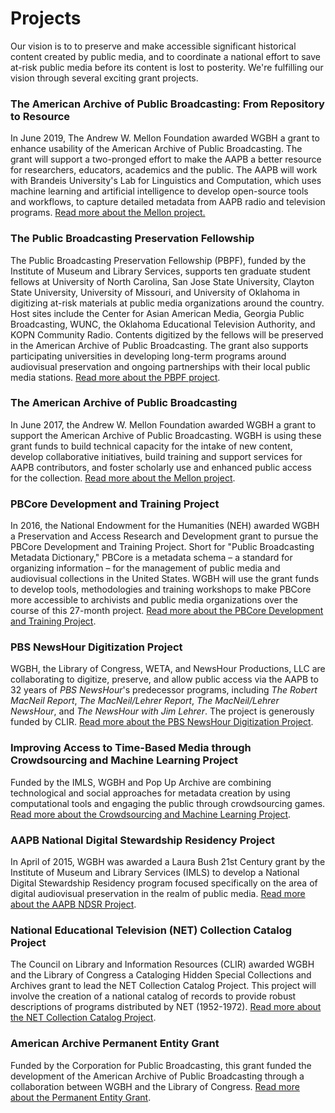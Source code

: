 # Projects

Our vision is to to preserve and make accessible significant historical content created by public media,
and to coordinate a national effort to save at-risk public media before its content is lost to posterity. We're fulfilling our vision through several exciting grant projects. 

### The American Archive of Public Broadcasting: From Repository to Resource

In June 2019, The Andrew W. Mellon Foundation awarded WGBH a grant to enhance usability of the American Archive of Public Broadcasting. The grant will support a two-pronged effort to make the AAPB a better resource for researchers, educators, academics and the public. The AAPB will work with Brandeis University's Lab for Linguistics and Computation, which uses machine learning and artificial intelligence to develop open-source tools and workflows, to capture detailed metadata from AAPB radio and television programs. [Read more about the Mellon project.](/about-the-american-archive/projects/mellon2)

### The Public Broadcasting Preservation Fellowship

The Public Broadcasting Preservation Fellowship (PBPF), funded by the Institute of Museum and Library Services, supports ten graduate student fellows at University of North Carolina, San Jose State University, Clayton State University, University of Missouri, and University of Oklahoma in digitizing at-risk materials at public media organizations around the country. Host sites include the Center for Asian American Media, Georgia Public Broadcasting, WUNC, the Oklahoma Educational Television Authority, and KOPN Community Radio. Contents digitized by the fellows will be preserved in the American Archive of Public Broadcasting. The grant also supports participating universities in developing long-term programs around audiovisual preservation and ongoing partnerships with their local public media stations. [Read more about the PBPF project](/about-the-american-archive/projects/pbpf).

### The American Archive of Public Broadcasting

In June 2017, the Andrew W. Mellon Foundation awarded WGBH a grant to support the American Archive of Public Broadcasting. WGBH is using these grant funds to build technical capacity for the intake of new content, develop collaborative initiatives, build training and support services for AAPB contributors, and foster scholarly use and enhanced public access for the collection. [Read more about the Mellon project](/about-the-american-archive/projects/mellon).

### PBCore Development and Training Project

In 2016, the National Endowment for the Humanities (NEH) awarded WGBH a Preservation and Access Research and Development grant to pursue the PBCore Development and Training Project. Short for "Public Broadcasting Metadata Dictionary," PBCore is a metadata schema – a standard for organizing information – for the management of public media and audiovisual collections in the United States. WGBH will use the grant funds to develop tools, methodologies and training workshops to make PBCore more accessible to archivists and public media organizations over the course of this 27-month project. [Read more about the PBCore Development and Training Project](/about-the-american-archive/projects/pbcore).

### PBS NewsHour Digitization Project

WGBH, the Library of Congress, WETA, and NewsHour Productions, LLC are collaborating to digitize, preserve, and allow public access via the AAPB to 32 years of *PBS NewsHour*'s predecessor programs,
including *The Robert MacNeil Report*, *The MacNeil/Lehrer Report*, *The MacNeil/Lehrer NewsHour*, and *The NewsHour with Jim Lehrer*. The project is generously funded by CLIR.
[Read more about the PBS NewsHour Digitization Project](/about-the-american-archive/projects/newshour).

### Improving Access to Time-Based Media through Crowdsourcing and Machine Learning Project

Funded by the IMLS, WGBH and Pop Up Archive are combining technological and social approaches for metadata creation
by using computational tools and engaging the public through crowdsourcing games. [Read more about the Crowdsourcing and Machine Learning Project](/about-the-american-archive/projects/transcript-project).

### AAPB National Digital Stewardship Residency Project

In April of 2015, WGBH was awarded a Laura Bush 21st Century grant by the Institute of Museum and Library Services (IMLS) to develop a National Digital Stewardship Residency program focused specifically on the area of digital audiovisual preservation in the realm of public media. [Read more about the AAPB NDSR Project](/about-the-american-archive/projects/ndsr).

### National Educational Television (NET) Collection Catalog Project

The Council on Library and Information Resources (CLIR) awarded WGBH and the Library of Congress a Cataloging Hidden Special Collections and Archives grant to lead the NET Collection Catalog Project. This project will involve the creation of a national catalog of records to provide robust descriptions of programs distributed by NET (1952-1972). [Read more about the NET Collection Catalog Project](/about-the-american-archive/projects/net-catalog).

### American Archive Permanent Entity Grant

Funded by the Corporation for Public Broadcasting, this grant funded the development of the American Archive of Public Broadcasting through a collaboration between WGBH and the Library of Congress. [Read more about the Permanent Entity Grant](/about-the-american-archive/projects/permanent-entity).
